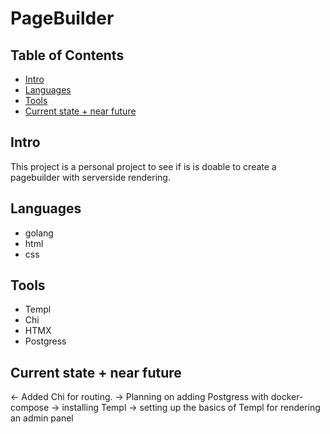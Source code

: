 # PageBuilder

## Table of Contents
- [Intro](#intro)
- [Languages](#languages)
- [Tools](#tools)
- [Current state + near future](#current-state--near-future)
  


## Intro

This project is a personal project to see if is is doable to create a pagebuilder with serverside rendering. 

## Languages
- golang
- html
- css

## Tools
- Templ
- Chi
- HTMX
- Postgress

## Current state + near future
<- Added Chi for routing. 
-> Planning on adding Postgress with docker-compose
-> installing Templ
-> setting up the basics of Templ for rendering an admin panel
